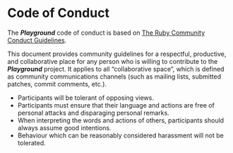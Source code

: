 # Code of Conduct

The ***Playground*** code of conduct is based on 
[The Ruby Community Conduct Guidelines](https://www.ruby-lang.org/en/conduct/).

This document provides community guidelines for a respectful, productive, and 
collaborative place for any person who is willing to contribute to the 
***Playground*** project. It applies to all “collaborative space”, which is 
defined as community communications channels (such as mailing lists, submitted 
patches, commit comments, etc.).

- Participants will be tolerant of opposing views.
- Participants must ensure that their language and actions are free of personal 
attacks and disparaging personal remarks.
- When interpreting the words and actions of others, participants should always 
assume good intentions.
- Behaviour which can be reasonably considered harassment will not be tolerated.
